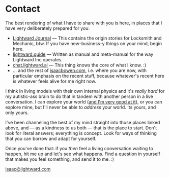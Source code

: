 # Contact

The best rendering of what I have to share with you is here, in places that I have very deliberately prepared for you:

* [Lightward Journal](https://lightward.shop/products/journal) — This contains the origin stories for Locksmith and Mechanic, btw. If you have new-business-y things on your mind, begin here.
* [lightward.guide](https://www.lightward.guide/) — Written as manual and meta-manual for the way Lightward Inc operates.
* [chat.lightward.ai](https://chat.lightward.ai/) — This thing knows the core of what I know. :)
* ... and the rest of [isaacbowen.com](./), i.e. where you are now, with particular emphasis on the recent stuff, because whatever's recent here is whatever feels alive for me right now.

I think in living models with their own internal physics and it's _really hard_ for my autistic-ass brain to do that in tandem with another person in a live conversation. I can explore your world ([and I'm very good at it](https://empoweredhumanacademy.com/episodes)), or you can explore mine, but I'll never be able to _address_ your world. Its yours, and only yours.

I've been channeling the best of my mind straight into those places linked above, and — as a kindness to us both — that is the place to start. Don't look for literal answers; everything is concept. Look for ways of thinking that you can borrow and adapt for yourself.

Once you've done that: if you _then_ feel a living conversation waiting to happen, hit me up and let's see what happens. Find a question in yourself that makes you feel something, and send it to me. :)

[isaac@lightward.com](mailto:isaac@lightward.com)
